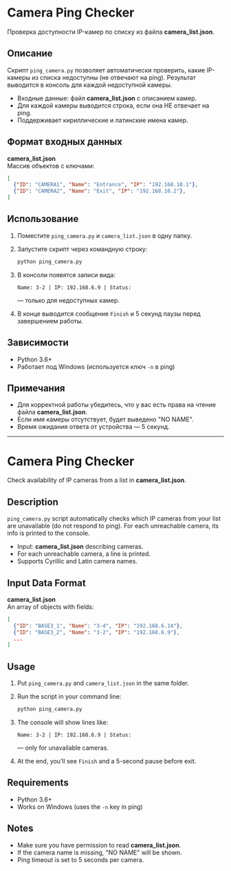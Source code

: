 # Camera Ping Checker

Проверка доступности IP-камер по списку из файла **camera_list.json**.

## Описание

Скрипт `ping_camera.py` позволяет автоматически проверить, какие IP-камеры из списка недоступны (не отвечают на ping). Результат выводится в консоль для каждой недоступной камеры.

- Входные данные: файл **camera_list.json** с описанием камер.
- Для каждой камеры выводится строка, если она НЕ отвечает на ping.
- Поддерживает кириллические и латинские имена камер.

## Формат входных данных

**camera_list.json**  
Массив объектов с ключами:

```json
[
  {"ID": "CAMERA1", "Name": "Entrance", "IP": "192.168.10.1"},
  {"ID": "CAMERA2", "Name": "Exit", "IP": "192.168.10.2"},
]
```

## Использование

1. Поместите `ping_camera.py` и `camera_list.json` в одну папку.
2. Запустите скрипт через командную строку:

   ```bash
   python ping_camera.py
   ```

3. В консоли появятся записи вида:

   ```
   Name: 3-2 | IP: 192.168.6.9 | Status:
   ```

   — только для недоступных камер.

4. В конце выводится сообщение `Finish` и 5 секунд паузы перед завершением работы.

## Зависимости

- Python 3.6+
- Работает под Windows (используется ключ `-n` в ping)

## Примечания

- Для корректной работы убедитесь, что у вас есть права на чтение файла **camera_list.json**.
- Если имя камеры отсутствует, будет выведено "NO NAME".
- Время ожидания ответа от устройства — 5 секунд.

---

# Camera Ping Checker

Check availability of IP cameras from a list in **camera_list.json**.

## Description

`ping_camera.py` script automatically checks which IP cameras from your list are unavailable (do not respond to ping). For each unreachable camera, its info is printed to the console.

- Input: **camera_list.json** describing cameras.
- For each unreachable camera, a line is printed.
- Supports Cyrillic and Latin camera names.

## Input Data Format

**camera_list.json**  
An array of objects with fields:

```json
[
  {"ID": "BASE3_1", "Name": "3-4", "IP": "192.168.6.14"},
  {"ID": "BASE3_2", "Name": "3-2", "IP": "192.168.6.9"},
  ...
]
```

## Usage

1. Put `ping_camera.py` and `camera_list.json` in the same folder.
2. Run the script in your command line:

   ```bash
   python ping_camera.py
   ```

3. The console will show lines like:

   ```
   Name: 3-2 | IP: 192.168.6.9 | Status:
   ```

   — only for unavailable cameras.

4. At the end, you’ll see `Finish` and a 5-second pause before exit.

## Requirements

- Python 3.6+
- Works on Windows (uses the `-n` key in ping)

## Notes

- Make sure you have permission to read **camera_list.json**.
- If the camera name is missing, "NO NAME" will be shown.
- Ping timeout is set to 5 seconds per camera.
